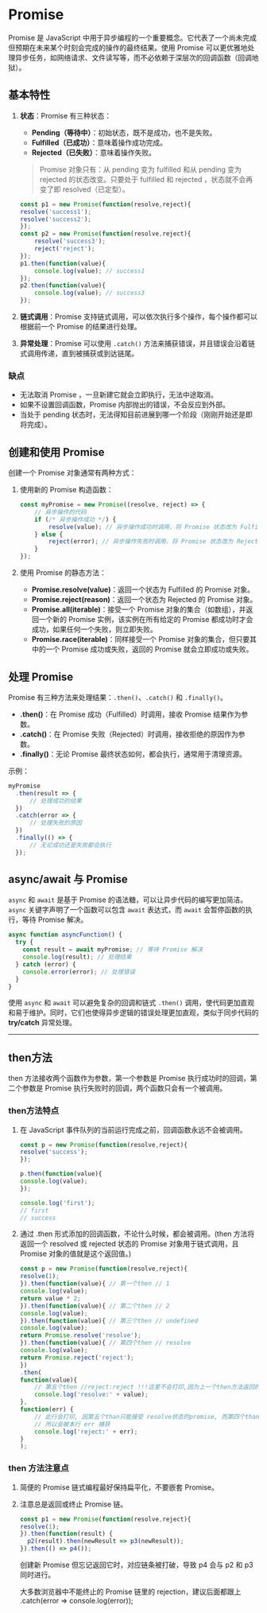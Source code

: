 # Promise

Promise 是 JavaScript 中用于异步编程的一个重要概念。它代表了一个尚未完成但预期在未来某个时刻会完成的操作的最终结果。使用 Promise 可以更优雅地处理异步任务，如网络请求、文件读写等，而不必依赖于深层次的回调函数（回调地狱）。

## 基本特性

1. **状态**：Promise 有三种状态：

    * **Pending（等待中）**：初始状态，既不是成功，也不是失败。
    * **Fulfilled（已成功）**：意味着操作成功完成。
    * **Rejected（已失败）**：意味着操作失败。

    >Promise 对象只有：从 pending 变为 fulfilled 和从 pending 变为 rejected 的状态改变。只要处于 fulfilled 和 rejected ，状态就不会再变了即 resolved（已定型）。

    ```js
    const p1 = new Promise(function(resolve,reject){
    resolve('success1');
    resolve('success2');
    }); 
    const p2 = new Promise(function(resolve,reject){  
        resolve('success3'); 
        reject('reject');
    });
    p1.then(function(value){  
        console.log(value); // success1
    });
    p2.then(function(value){ 
        console.log(value); // success3
    });
    ```

2. **链式调用**：Promise 支持链式调用，可以依次执行多个操作，每个操作都可以根据前一个 Promise 的结果进行处理。

3. **异常处理**：Promise 可以使用 `.catch()` 方法来捕获错误，并且错误会沿着链式调用传递，直到被捕获或到达链尾。

### 缺点

* 无法取消 Promise ，一旦新建它就会立即执行，无法中途取消。
* 如果不设置回调函数，Promise 内部抛出的错误，不会反应到外部。
* 当处于 pending 状态时，无法得知目前进展到哪一个阶段（刚刚开始还是即将完成）。

## 创建和使用 Promise

创建一个 Promise 对象通常有两种方式：

1. 使用新的 Promise 构造函数：

    ```js
    const myPromise = new Promise((resolve, reject) => {
        // 异步操作的代码
        if (/* 异步操作成功 */) {
            resolve(value); // 异步操作成功时调用，将 Promise 状态改为 Fulfilled
        } else {
            reject(error); // 异步操作失败时调用，将 Promise 状态改为 Rejected
        }
    });
    ```

2. 使用 Promise 的静态方法：

    * **Promise.resolve(value)**：返回一个状态为 Fulfilled 的 Promise 对象。
    * **Promise.reject(reason)**：返回一个状态为 Rejected 的 Promise 对象。
    * **Promise.all(iterable)**：接受一个 Promise 对象的集合（如数组），并返回一个新的 Promise 实例，该实例在所有给定的 Promise 都成功时才会成功，如果任何一个失败，则立即失败。
    * **Promise.race(iterable)**：同样接受一个 Promise 对象的集合，但只要其中的一个 Promise 成功或失败，返回的 Promise 就会立即成功或失败。

## 处理 Promise

Promise 有三种方法来处理结果：`.then()`、`.catch()` 和 `.finally()`。

* **.then()**：在 Promise 成功（Fulfilled）时调用，接收 Promise 结果作为参数。
* **.catch()**：在 Promise 失败（Rejected）时调用，接收拒绝的原因作为参数。
* **.finally()**：无论 Promise 最终状态如何，都会执行，通常用于清理资源。

示例：

```js
myPromise
  .then(result => {
      // 处理成功的结果
  })
  .catch(error => {
      // 处理失败的原因
  })
  .finally(() => {
      // 无论成功还是失败都会执行
  });
```

## async/await 与 Promise

`async` 和 `await` 是基于 Promise 的语法糖，可以让异步代码的编写更加简洁。`async` 关键字声明了一个函数可以包含 `await` 表达式，而 `await` 会暂停函数的执行，等待 Promise 解决。

```js
async function asyncFunction() {
  try {
    const result = await myPromise; // 等待 Promise 解决
    console.log(result); // 处理结果
  } catch (error) {
    console.error(error); // 处理错误
  }
}
```

使用 `async` 和 `await` 可以避免复杂的回调和链式 `.then()` 调用，使代码更加直观和易于维护。同时，它们也使得异步逻辑的错误处理更加直观，类似于同步代码的 **try/catch** 异常处理。

---

## then方法

then 方法接收两个函数作为参数，第一个参数是 Promise 执行成功时的回调，第二个参数是 Promise 执行失败时的回调，两个函数只会有一个被调用。

### then方法特点

1. 在 JavaScript 事件队列的当前运行完成之前，回调函数永远不会被调用。

    ```javascript
    const p = new Promise(function(resolve,reject){
    resolve('success');
    });
    
    p.then(function(value){
    console.log(value);
    });
    
    console.log('first');
    // first
    // success
    ```

2. 通过 .then 形式添加的回调函数，不论什么时候，都会被调用。(then 方法将返回一个 resolved 或 rejected 状态的 Promise 对象用于链式调用，且 Promise 对象的值就是这个返回值。)

    ```javascript
    const p = new Promise(function(resolve,reject){
    resolve(1);
    }).then(function(value){ // 第一个then // 1
    console.log(value);
    return value * 2;
    }).then(function(value){ // 第二个then // 2
    console.log(value);
    }).then(function(value){ // 第三个then // undefined
    console.log(value);
    return Promise.resolve('resolve'); 
    }).then(function(value){ // 第四个then // resolve
    console.log(value);
    return Promise.reject('reject'); 
    })
    .then(
    function(value){ 
        // 第五个then //reject:reject !!!这里不会打印,因为上一个then方法返回的是一个reject状态的promise
        console.log('resolve:' + value);
    }, 
    function(err) {
        // 此行会打印, 因第五个than只能接受 resolve状态的promise, 而第四个than返回的是reject状态的promise
        // 所以会被本行 err 捕获
        console.log('reject:' + err);
    }
    );
    ```

### then 方法注意点

1. 简便的 Promise 链式编程最好保持扁平化，不要嵌套 Promise。
2. 注意总是返回或终止 Promise 链。

    ```javascript
    const p1 = new Promise(function(resolve,reject){
    resolve(1);
    }).then(function(result) {
      p2(result).then(newResult => p3(newResult));
    }).then(() => p4());
    ```

    创建新 Promise 但忘记返回它时，对应链条被打破，导致 p4 会与 p2 和 p3 同时进行。

    大多数浏览器中不能终止的 Promise 链里的 rejection，建议后面都跟上 .catch(error => console.log(error));
